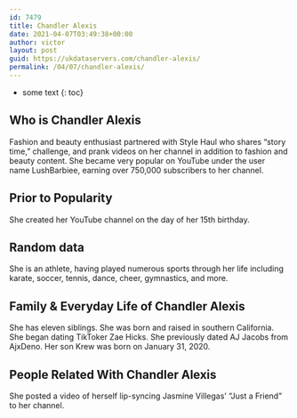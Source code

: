 ```yaml
---
id: 7479
title: Chandler Alexis
date: 2021-04-07T03:49:38+00:00
author: victor
layout: post
guid: https://ukdataservers.com/chandler-alexis/
permalink: /04/07/chandler-alexis/
---
```


* some text
{: toc}


## Who is Chandler Alexis



Fashion and beauty enthusiast partnered with Style Haul who shares &#8220;story time,&#8221; challenge, and prank videos on her channel in addition to fashion and beauty content. She became very popular on YouTube under the user name LushBarbiee, earning over 750,000 subscribers to her channel. 

                
                
                
## Prior to Popularity



She created her YouTube channel on the day of her 15th birthday.

                
                
                
## Random data



She is an athlete, having played numerous sports through her life including karate, soccer, tennis, dance, cheer, gymnastics, and more.

                
                
                
## Family & Everyday Life of Chandler Alexis



She has eleven siblings. She was born and raised in southern California. She began dating TikToker Zae Hicks. She previously dated AJ Jacobs from AjxDeno. Her son Krew was born on January 31, 2020. 

                
                
                
## People Related With Chandler Alexis



She posted a video of herself lip-syncing Jasmine Villegas&#8217; &#8220;Just a Friend&#8221; to her channel.

                
              
            
          
          
          
